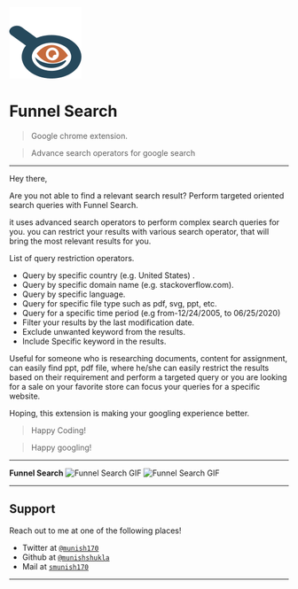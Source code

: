<a href="http://munishshukla.github.io"><img src="./images/funnelSearch128.png" title="Funnel Search" alt="Funnel Search"></a>

# Funnel Search

> Google chrome extension.

> Advance search operators for google search

---

Hey there,

Are you not able to find a relevant search result?
Perform targeted oriented search queries with Funnel Search.  

it uses advanced search operators to perform complex search queries for you. 
you can restrict your results with various search operator, that will bring the most relevant results for you. 

List of query restriction operators.
* Query by specific country (e.g. United States) .
* Query by specific domain name (e.g. stackoverflow.com).
* Query by specific language.
* Query for specific file type such as pdf, svg, ppt, etc. 
* Query for a specific time period (e.g from-12/24/2005, to 06/25/2020)
* Filter your results by the last modification date.
* Exclude unwanted keyword from the results.
* Include Specific keyword in the results.

Useful for someone who is researching documents, content for assignment, can easily find ppt, pdf file, where he/she can easily restrict the results based on their requirement and perform a targeted query or you are looking for a sale on your favorite store can focus your queries for a specific website.

Hoping, this extension is making your googling experience better.

> Happy Coding!

> Happy googling!

---

**Funnel Search**
![Funnel Search GIF](https://github.com/munishshukla/public/blob/master/binary_search.gif?raw=true)
![Funnel Search GIF](https://github.com/munishshukla/public/blob/master/shark_tank.gif?raw=true)

---
## Support
Reach out to me at one of the following places!
- Twitter at <a href="https://twitter.com/smunish170" target="_blank">`@munish170`</a>
- Github at <a href="https://munishshukla@github.io" target="_blank">`@munishshukla`</a>
- Mail at <a href="#" target="_blank">`smunish170`</a>
---